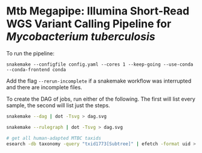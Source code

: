 # Mtb Megapipe: Illumina Short-Read WGS Variant Calling Pipeline for <i>Mycobacterium tuberculosis</i>

To run the pipeline:

```
snakemake --configfile config.yaml --cores 1 --keep-going --use-conda --conda-frontend conda
```

Add the flag `--rerun-incomplete` if a snakemake workflow was interrupted and there are incomplete files.

To create the DAG of jobs, run either of the following. The first will list every sample, the second will list just the steps. 

```bash
snakemake --dag | dot -Tsvg > dag.svg

snakemake --rulegraph | dot -Tsvg > dag.svg
```

<!-- rule repair_reads_bbmap:
    input:
        fastq1=f"{run_out_dir}/fastq/{{run_ID}}_R1.fastq.gz",
        fastq2=f"{run_out_dir}/fastq/{{run_ID}}_R2.fastq.gz"
    output:
        fastq1_fixed=f"{run_out_dir}/fastq/{{run_ID}}.R1.fixed.fastq",
        fastq2_fixed=f"{run_out_dir}/fastq/{{run_ID}}.R2.fixed.fastq",
    conda:
        "./envs/bioinformatics.yaml"
    shell:
        """
        bash $CONDA_PREFIX/bin/repair.sh in={input.fastq1} in2={input.fastq2} out={output.fastq1_fixed} out2={output.fastq2_fixed}
        """ -->

```bash
# get all human-adapted MTBC taxids
esearch -db taxonomy -query "txid1773[Subtree]" | efetch -format uid > ./references/phylogeny/human_MTBC_taxids.txt
```